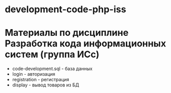 # development-code-php-iss
# Материалы по дисциплине Разработка кода информационных систем (группа ИСс)

* code-development.sql - база данных
* login - авторизация
* registration - регистрация
* display - вывод товаров из БД
